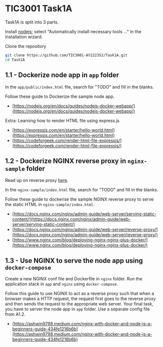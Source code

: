 # TIC3001 Task1A

Task1A is split into 3 parts. 

Install [nodejs](https://nodejs.org/en/download/); select "Automatically install necessary tools ..." in the installation wizard.

Clone the repository
```sh
git clone https://github.com/TIC3001-AY2223S2/Task1A.git
cd Task1A
```

## 1.1 - Dockerize node app in `app` folder

In the `app/public/index.html` file, search for "TODO" and fill in the blanks.

Follow these guide to Dockerize the sample node app.
- [https://nodejs.org/en/docs/guides/nodejs-docker-webapp/](https://nodejs.org/en/docs/guides/nodejs-docker-webapp/)

Extra: Learning how to render HTML file using express.js
- [https://expressjs.com/en/starter/hello-world.html](https://expressjs.com/en/starter/hello-world.html)
- [https://codeforgeek.com/render-html-file-expressjs/](https://codeforgeek.com/render-html-file-expressjs/)

## 1.2 - Dockerize NGINX reverse proxy in `nginx-sample` folder

Read up on reverse proxy [here](https://www.upguard.com/blog/reverse-proxy-vs-load-balancer).

In the `nginx-sample/index.html` file, search for "TODO" and fill in the blanks.

Follow these guide to dockerise the sample NGINX reverse proxy to serve the static HTML in `nginx-sample/index.html`.
- [https://docs.nginx.com/nginx/admin-guide/web-server/serving-static-content/](https://docs.nginx.com/nginx/admin-guide/web-server/serving-static-content/)
- [https://docs.nginx.com/nginx/admin-guide/web-server/reverse-proxy/](https://docs.nginx.com/nginx/admin-guide/web-server/reverse-proxy/)
- [https://www.nginx.com/blog/deploying-nginx-nginx-plus-docker/](https://www.nginx.com/blog/deploying-nginx-nginx-plus-docker/)

## 1.3 - Use NGINX to serve the node app using `docker-compose`

Create a new NGINX conf file and Dockerfile in `nginx` folder. Run the application stack in `app` and `nginx` using `docker-compose`.

Follow this guide to use NGINX to act as a reverse proxy such that when a browser makes a HTTP request, the request first goes to the reverse proxy and then sends the request to the appropriate web server. Your final task, you have to server the node app in `app` folder. Use a separate config file from A1.2.
- [https://ashwin9798.medium.com/nginx-with-docker-and-node-js-a-beginners-guide-434fe1216b6b](https://ashwin9798.medium.com/nginx-with-docker-and-node-js-a-beginners-guide-434fe1216b6b)
